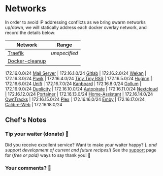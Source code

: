 # Networks

In order to avoid IP addressing conflicts as we bring swarm networks up/down, we will statically address each docker overlay network, and record the details below:

Network  | Range
--|--
[Traefik](https://geek-cookbook.funkypenguin.co.nz/ha-docker-swarm/traefik/)  | _unspecified_
[Docker-cleanup](https://geek-cookbook.funkypenguin.co.nz/ha-docker-swarm/docker-swarm-mode/#setup-automated-cleanup) |
172.16.0.0/24
[Mail Server](https://geek-cookbook.funkypenguin.co.nz/recipies/mail/)  | 172.16.1.0/24
[Gitlab](https://geek-cookbook.funkypenguin.co.nz/recipies/gitlab/) | 172.16.2.0/24
[Wekan](https://geek-cookbook.funkypenguin.co.nz/recipies/wekan/)  |  172.16.3.0/24
[Piwik](https://geek-cookbook.funkypenguin.co.nz/recipies/piwki/)  |  172.16.4.0/24
[Tiny Tiny RSS](https://geek-cookbook.funkypenguin.co.nz/recipies/tiny-tiny-rss/)  |  172.16.5.0/24
[Huginn](https://geek-cookbook.funkypenguin.co.nz/recipies/huginn/)  |  172.16.6.0/24
[Unifi](https://geek-cookbook.funkypenguin.co.nz/recipies/unifi/)  |  172.16.7.0/24
[Kanboard](https://geek-cookbook.funkypenguin.co.nz/recipies/kanboard/)  |  172.16.8.0/24
[Gollum](https://geek-cookbook.funkypenguin.co.nz/recipies/gollum/)  |  172.16.9.0/24
[Duplicity](https://geek-cookbook.funkypenguin.co.nz/recipies/duplicity/)  |  172.16.10.0/24
[Autopirate](https://geek-cookbook.funkypenguin.co.nz/recipies/autopirate/)  |  172.16.11.0/24
[Nextcloud](https://geek-cookbook.funkypenguin.co.nz/recipies/nextcloud/)  |  172.16.12.0/24
[Portainer](https://geek-cookbook.funkypenguin.co.nz/recipies/portainer/)  |  172.16.13.0/24
[Home-Assistant](https://geek-cookbook.funkypenguin.co.nz/recipies/home-assistant/)  |  172.16.14.0/24
[OwnTracks](https://geek-cookbook.funkypenguin.co.nz/recipies/owntracks/)  |  172.16.15.0/24
[Plex](https://geek-cookbook.funkypenguin.co.nz/recipies/plex/)  |  172.16.16.0/24
[Emby](https://geek-cookbook.funkypenguin.co.nz/recipies/emby/)  |  172.16.17.0/24
[Calibre-Web](https://geek-cookbook.funkypenguin.co.nz/recipies/calibre-web/)  |  172.16.18.0/24


## Chef's Notes

### Tip your waiter (donate) 👏

Did you receive excellent service? Want to make your waiter happy? (_..and support development of current and future recipes!_) See the [support](/support/) page for (_free or paid)_ ways to say thank you! 👏

### Your comments? 💬

